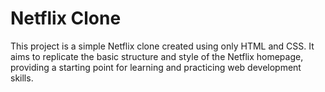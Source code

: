 # Netflix Clone

This project is a simple Netflix clone created using only HTML and CSS. It aims to replicate the basic structure and style of the Netflix homepage, providing a starting point for learning and practicing web development skills.

